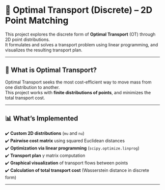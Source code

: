 # 🚚 Optimal Transport (Discrete) – 2D Point Matching

This project explores the discrete form of **Optimal Transport** (OT) through 2D point distributions.  
It formulates and solves a transport problem using linear programming, and visualizes the resulting transport plan.

---

## 🧠 What is Optimal Transport?

Optimal Transport seeks the most cost-efficient way to move mass from one distribution to another.  
This project works with **finite distributions of points**, and minimizes the total transport cost.

---

## 📊 What’s Implemented

✔️ **Custom 2D distributions** (`mu` and `nu`)  
✔️ **Pairwise cost matrix** using squared Euclidean distances  
✔️ **Optimization via linear programming** (`scipy.optimize.linprog`)  
✔️ **Transport plan** $\gamma$ matrix computation  
✔️ **Graphical visualization** of transport flows between points  
✔️ **Calculation of total transport cost** (Wasserstein distance in discrete form)

---
